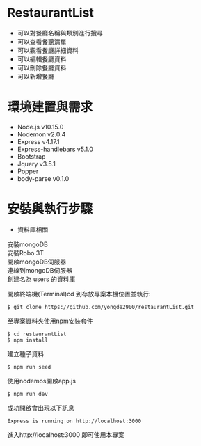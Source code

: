 # RestaurantList

* 可以對餐廳名稱與類別進行搜尋
* 可以查看餐聽清單
* 可以觀看餐廳詳細資料
* 可以編輯餐廳資料
* 可以刪除餐廳資料
* 可以新增餐廳

# 環境建置與需求
* Node.js v10.15.0
* Nodemon v2.0.4
* Express v4.17.1
* Express-handlebars v5.1.0
* Bootstrap 
* Jquery v3.5.1
* Popper
* body-parse v0.1.0
# 安裝與執行步驟

  * 資料庫相關 
  
  安裝mongoDB  
  安裝Robo 3T  
  開啟mongoDB伺服器  
  連線到mongoDB伺服器  
  創建名為 users 的資料庫 

開啟終端機(Terminal)cd 到存放專案本機位置並執行:  

    $ git clone https://github.com/yongde2900/restaurantList.git   
至專案資料夾使用npm安裝套件

    $ cd restaurantList
    $ npm install

建立種子資料 

    $ npm run seed
使用nodemos開啟app.js

    $ npm run dev
成功開啟會出現以下訊息

    Express is running on http://localhost:3000
    
進入http://localhost:3000 即可使用本專案
